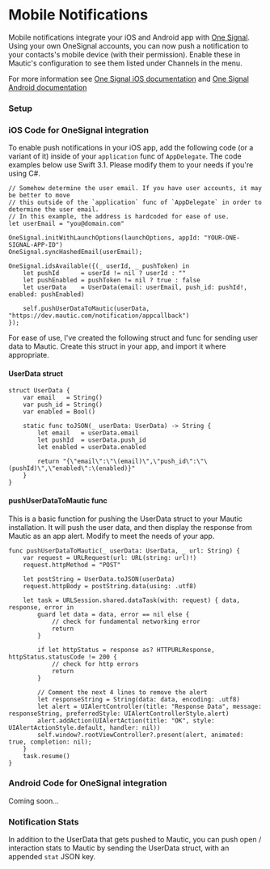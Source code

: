 # Mobile Notifications

Mobile notifications integrate your iOS and Android app with [One Signal](https://onesignal.com/). Using your own OneSignal accounts, you can now push a notification to your contacts's mobile device (with their permission). Enable these in Mautic's configuration to see them listed under Channels in the menu.

For more information see [One Signal iOS documentation](https://documentation.onesignal.com/docs/ios-native-sdk) and [One Signal Android documentation](https://documentation.onesignal.com/docs/android-native-sdk)

### Setup

### iOS Code for OneSignal integration

To enable push notifications in your iOS app, add the following code (or a variant of it) inside of your `application` func of `AppDelegate`. The code examples below use Swift 3.1. Please modify them to your needs if you're using C#.

```
// Somehow determine the user email. If you have user accounts, it may be better to move
// this outside of the `application` func of `AppDelegate` in order to determine the user email.
// In this example, the address is hardcoded for ease of use.
let userEmail = "you@domain.com"

OneSignal.initWithLaunchOptions(launchOptions, appId: "YOUR-ONE-SIGNAL-APP-ID")
OneSignal.syncHashedEmail(userEmail);

OneSignal.idsAvailable({(_ userId, _ pushToken) in
    let pushId      = userId != nil ? userId : ""
    let pushEnabled = pushToken != nil ? true : false
    let userData    = UserData(email: userEmail, push_id: pushId!, enabled: pushEnabled)

    self.pushUserDataToMautic(userData, "https://dev.mautic.com/notification/appcallback")
});
```

For ease of use, I've created the following struct and func for sending user data to Mautic.
Create this struct in your app, and import it where appropriate.

#### UserData struct
```
struct UserData {
    var email   = String()
    var push_id = String()
    var enabled = Bool()
    
    static func toJSON(_ userData: UserData) -> String {
        let email   = userData.email
        let pushId  = userData.push_id
        let enabled = userData.enabled
            
        return "{\"email\":\"\(email)\",\"push_id\":\"\(pushId)\",\"enabled\":\(enabled)}"
    }
}
```

#### pushUserDataToMautic func

This is a basic function for pushing the UserData struct to your Mautic installation.
It will push the user data, and then display the response from Mautic as an app alert.
Modify to meet the needs of your app.

```
func pushUserDataToMautic(_ userData: UserData, _ url: String) {
    var request = URLRequest(url: URL(string: url)!)
    request.httpMethod = "POST"
        
    let postString = UserData.toJSON(userData)
    request.httpBody = postString.data(using: .utf8)
        
    let task = URLSession.shared.dataTask(with: request) { data, response, error in
        guard let data = data, error == nil else {
            // check for fundamental networking error
            return
        }
            
        if let httpStatus = response as? HTTPURLResponse, httpStatus.statusCode != 200 {
            // check for http errors
            return
        }
        
        // Comment the next 4 lines to remove the alert 
        let responseString = String(data: data, encoding: .utf8)
        let alert = UIAlertController(title: "Response Data", message: responseString, preferredStyle: UIAlertControllerStyle.alert)
        alert.addAction(UIAlertAction(title: "OK", style: UIAlertActionStyle.default, handler: nil))
        self.window?.rootViewController?.present(alert, animated: true, completion: nil);
    }
    task.resume()
}
```

### Android Code for OneSignal integration

Coming soon...


### Notification Stats

In addition to the UserData that gets pushed to Mautic, you can push open / interaction stats
to Mautic by sending the UserData struct, with an appended `stat` JSON key.
 

